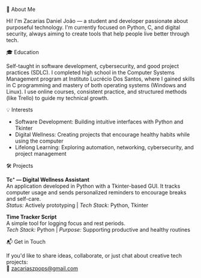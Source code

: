 📝 About Me

Hi! I'm Zacarias Daniel João — a student and developer passionate about purposeful technology. I'm currently focused on Python, C, and digital security, always aiming to create tools that help people live better through tech.

🎓 Education

Self-taught in software development, cybersecurity, and good project practices (SDLC). I completed high school in the Computer Systems Management program at Instituto Lucrécio Dos Santos, where I gained skills in C programming and mastery of both operating systems (Windows and Linux). I use online courses, consistent practice, and structured methods (like Trello) to guide my technical growth.

💡 Interests

- Software Development: Building intuitive interfaces with Python and Tkinter  
- Digital Wellness: Creating projects that encourage healthy habits while using the computer  
- Lifelong Learning: Exploring automation, networking, cybersecurity, and project management

🛠️ Projects

**Tc⁺ — Digital Wellness Assistant**  
An application developed in Python with a Tkinter-based GUI. It tracks computer usage and sends personalized reminders to encourage breaks and self-care.  
*Status:* Actively prototyping | *Tech Stack:* Python, Tkinter

**Time Tracker Script**  
A simple tool for logging focus and rest periods.  
*Tech Stack:* Python | *Purpose:* Supporting productive and healthy routines

📬 Get in Touch

If you'd like to share ideas, collaborate, or just chat about creative tech projects:  
📧 zacariaszpops@gmail.com  
